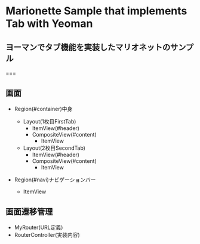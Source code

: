 # Marionette Sample that implements Tab with Yeoman
## ヨーマンでタブ機能を実装したマリオネットのサンプル
===

## 画面
- Region(#container)中身
    - Layout(1枚目FirstTab)
        - ItemView(#header)
        - CompositeView(#content)
            - ItemView
    - Layout(2枚目SecondTab)
        - ItemView(#header)
        - CompositeView(#content)
            - ItemView

- Region(#navi)ナビゲーションバー
    - ItemView

## 画面遷移管理
- MyRouter(URL定義)
- RouterController(実装内容)